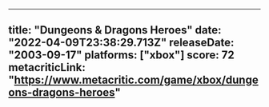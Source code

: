
---
title: "Dungeons & Dragons Heroes"
date: "2022-04-09T23:38:29.713Z"
releaseDate: "2003-09-17"
platforms: ["xbox"]
score: 72
metacriticLink: "https://www.metacritic.com/game/xbox/dungeons-dragons-heroes"
---
